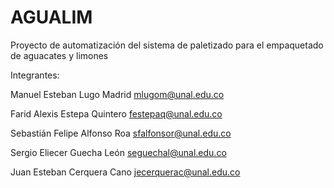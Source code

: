 # AGUALIM

Proyecto de automatización del sistema de paletizado para el empaquetado de aguacates y limones

Integrantes:

Manuel Esteban Lugo Madrid
mlugom@unal.edu.co

Farid Alexis Estepa Quintero
festepaq@unal.edu.co

Sebastián Felipe Alfonso Roa
sfalfonsor@unal.edu.co

Sergio Eliecer Guecha León
seguechal@unal.edu.co

Juan Esteban Cerquera Cano
jecerquerac@unal.edu.co
